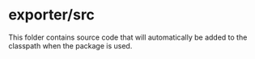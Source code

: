 # exporter/src

This folder contains source code that will automatically be added to the classpath when
the package is used.
